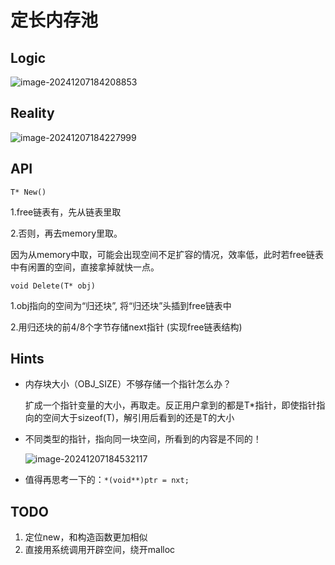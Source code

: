 # 定长内存池

## Logic

![image-20241207184208853](https://ckfs.oss-cn-beijing.aliyuncs.com/img/202412071842950.png)

## Reality

![image-20241207184227999](https://ckfs.oss-cn-beijing.aliyuncs.com/img/202412071842046.png)



## API

`T* New()`

1.free链表有，先从链表里取

2.否则，再去memory里取。

因为从memory中取，可能会出现空间不足扩容的情况，效率低，此时若free链表中有闲置的空间，直接拿掉就快一点。



`void Delete(T* obj)`

 1.obj指向的空间为“归还块”, 将“归还块”头插到free链表中

 2.用归还块的前4/8个字节存储next指针 (实现free链表结构) 



## Hints

- 内存块大小（OBJ_SIZE）不够存储一个指针怎么办？

  扩成一个指针变量的大小，再取走。反正用户拿到的都是T*指针，即使指针指向的空间大于sizeof(T)，解引用后看到的还是T的大小

- 不同类型的指针，指向同一块空间，所看到的内容是不同的！

  ![image-20241207184532117](https://ckfs.oss-cn-beijing.aliyuncs.com/img/202412071845146.png)

- 值得再思考一下的：`*(void**)ptr = nxt;`



## TODO

1. 定位new，和构造函数更加相似
2. 直接用系统调用开辟空间，绕开malloc